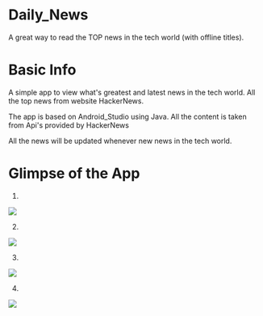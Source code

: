 # Daily_News
A great way to read the TOP news in the tech world (with offline titles).

# Basic Info

A simple app to view what's greatest and latest news in the tech world.
All the top news from website HackerNews.

The app is based on Android_Studio using Java.
All the content is taken from Api's provided by HackerNews 

All the news will be updated whenever new news in the tech world.

# Glimpse of the App
1.

![](https://github.com/KartikayKK/Daily_News/blob/master/1.jpeg)

2.

![](https://github.com/KartikayKK/Daily_News/blob/master/2.jpeg)

3.

![](https://github.com/KartikayKK/Daily_News/blob/master/3.jpeg)

4.

![](https://github.com/KartikayKK/Daily_News/blob/master/4.jpeg)

